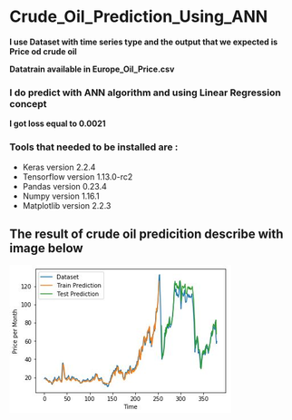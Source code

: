 # Crude_Oil_Prediction_Using_ANN

**I use Dataset with time series type and the output that we expected is Price od crude oil**

**Datatrain available in Europe_Oil_Price.csv**

### I do predict with ANN algorithm and using Linear Regression concept

**I got loss equal to 0.0021**

### Tools that needed to be installed are :
- Keras version 2.2.4
- Tensorflow version 1.13.0-rc2
- Pandas version 0.23.4
- Numpy version 1.16.1
- Matplotlib version 2.2.3

## The result of crude oil predicition describe with image below 
![](./Result.JPG)



